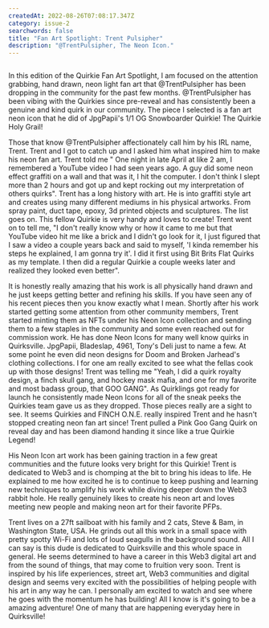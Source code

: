 ```yaml
---
createdAt: 2022-08-26T07:08:17.347Z
category: issue-2
searchwords: false
title: "Fan Art Spotlight: Trent Pulsipher"
description: "@TrentPulsipher, The Neon Icon."
---
```



<img src="/img/screenshot_20220825-235831_twitter.jpg" alt="" title=".jpgPapii's 1/1 Snowboard Neon Icon" class="wrap right size_md"/>

In this edition of the Quirkie Fan Art Spotlight, I am focused on the attention grabbing, hand drawn, neon light fan art that @TrentPulsipher has been dropping in the community for the past few months. @TrentPulsipher has been vibing with the Quirkies since pre-reveal and has consistently been a genuine and kind quirk in our community. The piece I selected is a fan art neon icon that he did of JpgPapii's 1/1 OG Snowboarder Quirkie! The Quirkie Holy Grail! 

Those that know @TrentPulsipher affectionately call him by his IRL name, Trent. Trent and I got to catch up and I asked him what inspired him to make his neon fan art. Trent told me " One night in late April at like 2 am, I remembered a YouTube video I had seen years ago. A guy did some neon effect graffiti on a wall and that was it, I hit the computer. I don't think I slept more than 2 hours and got up and kept rocking out my interpretation of others quirks". Trent has a long history with art. He is into graffiti style art and creates using many different mediums in his physical artworks. From spray paint, duct tape, epoxy, 3d printed objects and sculptures. The list goes on. This fellow Quirkie is very handy and loves to create!  Trent went on to tell me, "I don't really know why or how it came to me but that YouTube video hit me like a brick and I didn't go look for it, I just figured that I saw a video a couple years back and said to myself, 'I kinda remember his steps he explained, I am gonna try it'. I did it first using Bit Brits Flat Quirks as my template. I then did a regular Quirkie a couple weeks later and realized they looked even better". 

It is honestly really amazing that his work is all physically hand drawn and he just keeps getting better and refining his skills. If you have seen any of his recent pieces then you know exactly what I mean. Shortly after his work started getting some attention from other community members, Trent started minting them as NFTs under his Neon Icon collection and sending them to a few staples in the community and some even reached out for commission work. He has done Neon Icons for many well know quirks in Quirksville. JpgPapii, Bladeslap, 4961, Tony's Deli just to name a few. At some point he even did neon designs for Doom and Broken Jarhead's clothing collections. I for one am really excited to see what the fellas cook up with those designs! Trent was telling me  "Yeah, I did a quirk royalty design, a finch skull gang, and hockey mask mafia, and one for my favorite and most badass group, that GOO GANG". As Quirklings got ready for launch he consistently made Neon Icons for all of the sneak peeks the Quirkies team gave us as they dropped. Those pieces really are a sight to see. It seems Quirkies and FINCH O.N.E. really inspired Trent and he hasn't stopped creating neon fan art since! Trent pulled a Pink Goo Gang Quirk on reveal day and has been diamond handing it since like a true Quirkie Legend! 

His Neon Icon art work has been gaining traction in a few great communities and the future looks very bright for this Quirkie! Trent is dedicated to Web3 and is chomping at the bit to bring his ideas to life. He explained to me how excited he is to continue to keep pushing and learning new techniques to amplify his work while diving deeper down the Web3 rabbit hole. He really genuinely likes to create his neon art and loves meeting new people and making neon art for their favorite PFPs. 

Trent lives on a 27ft sailboat with his family and 2 cats, Steve & Bam, in Washington State, USA. He grinds out all this work in a small space with pretty spotty Wi-Fi and lots of loud seagulls in the background sound. All I can say is this dude is dedicated to Quirksville and this whole space in general. He seems determined to have a career in this Web3 digital art and from the sound of things, that may come to fruition very soon. Trent is inspired by his life experiences, street art, Web3 communities and digital design and seems very excited with the possibilities of helping people with his art in any way he can. I personally am excited to watch and see where he goes with the momentum he has building! All I know is it's going to be a amazing adventure! One of many that are happening everyday here in Quirksville!
